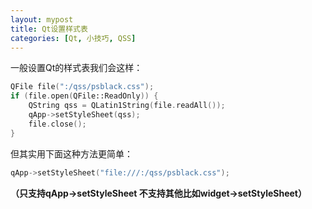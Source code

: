 ```yaml
---
layout: mypost
title: Qt设置样式表
categories: [Qt, 小技巧, QSS]
---
```


一般设置Qt的样式表我们会这样：

```cpp
QFile file(":/qss/psblack.css");
if (file.open(QFile::ReadOnly)) {
    QString qss = QLatin1String(file.readAll());
    qApp->setStyleSheet(qss);
    file.close();
}
```

但其实用下面这种方法更简单：

```cpp
qApp->setStyleSheet("file:///:/qss/psblack.css");
```

**（只支持qApp->setStyleSheet 不支持其他比如widget->setStyleSheet）**
